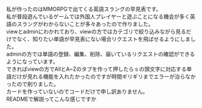 ##
私が作ったのはMMORPGで出てくる英語スラングの早見表です。  
私が普段遊んでいるゲームでは外国人プレイヤーと遊ぶことになる機会が多く英語のスラングがわからないことが多々あったので作りました。  
viewとadminにわかれており、viewの方ではカテゴリで絞り込みながら見るだけでなく、知りたい単語が早見表にない場合リクエストを飛ばせるようにしました。  
adminの方では単語の登録、編集、削除、届いているリクエストの確認ができるようになっています。  
できればviewの方でAllとA~Zのタブを作って押したらｓの頭文字に対応する単語だけが見れる機能を入れたかったのですが時間ギリギリまでエラーが治らなかったので削りました。  
カードを作っていないのでコードだけで申し訳ありません。  
READMEで解説ってこんな感じですか
